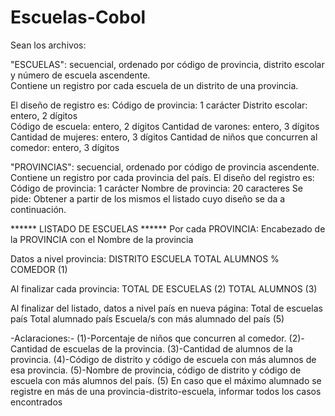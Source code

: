 # Escuelas-Cobol
Sean los archivos:

"ESCUELAS": secuencial, ordenado por código de provincia, distrito escolar y número de escuela ascendente.                                                                                                          
Contiene un registro por cada escuela de un distrito de una provincia.

El diseño de registro es:
Código de provincia: 1 carácter
Distrito escolar: entero, 2 dígitos								
Código de escuela: entero, 2 dígitos
Cantidad de varones: entero, 3 dígitos
Cantidad de mujeres: entero, 3 dígitos
Cantidad de niños que concurren al comedor: entero, 3 dígitos

"PROVINCIAS": secuencial, ordenado por código de provincia ascendente.
Contiene un registro por cada provincia del país.
El diseño del registro es:
Código de provincia: 1 carácter
Nombre de provincia: 20 caracteres
Se pide: Obtener a partir de los mismos el listado cuyo diseño se da a continuación.

****** LISTADO DE ESCUELAS ******
Por cada PROVINCIA:
Encabezado de la PROVINCIA con el Nombre de la provincia

Datos a nivel provincia:
DISTRITO
ESCUELA
TOTAL ALUMNOS
% COMEDOR (1)

Al finalizar cada provincia:
TOTAL DE ESCUELAS (2)
TOTAL ALUMNOS (3)

Al finalizar del listado, datos a nivel país en nueva página:
Total de escuelas país
Total alumnado país
Escuela/s con más alumnado del país (5)

-Aclaraciones:-
(1)-Porcentaje de niños que concurren al comedor.
(2)-Cantidad de escuelas de la provincia.
(3)-Cantidad de alumnos de la provincia.
(4)-Código de distrito y código de escuela con más alumnos de esa provincia.
(5)-Nombre de provincia, código de distrito y código de escuela con más alumnos del país.
(5) En caso que el máximo alumnado se registre en más de una provincia-distrito-escuela, informar todos los casos encontrados

